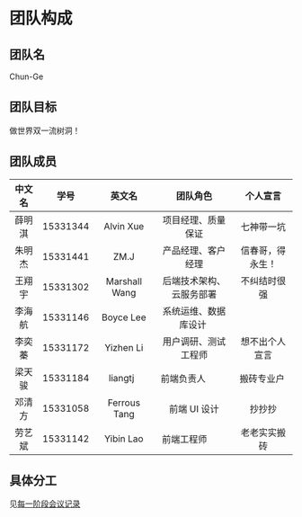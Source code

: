 # 团队构成

## 团队名

Chun-Ge

## 团队目标

做世界双一流树洞！

## 团队成员

| 中文名 | 学号 |  英文名   |      团队角色      |  个人宣言  |
| :----: | :---:| :-------: | :----------------: | :--------: |
| 薛明淇 | 15331344 | Alvin Xue | 项目经理、质量保证 | 七神带一坑 |
| 朱明杰 | 15331441 | ZM.J      | 产品经理、客户经理 | 信春哥，得永生！ |
| 王翔宇 | 15331302 | Marshall Wang | 后端技术架构、云服务部署 | 不纠结时很强 |
| 李海航 | 15331146 | Boyce Lee | 系统运维、数据库设计 |               |
| 李奕蓁 | 15331172 | Yizhen Li | 用户调研、测试工程师 | 想不出个人宣言 |
| 梁天骏 | 15331184 | liangtj   | 前端负责人          | 搬砖专业户     |
| 邓清方 | 15331058 | Ferrous Tang | 前端 UI 设计 | 抄抄抄 |
| 劳艺斌 | 15331142 | Yibin Lao | 前端工程师          | 老老实实搬砖   |

## 具体分工

见[每一阶段会议记录](../meeting-mind-graphs)
